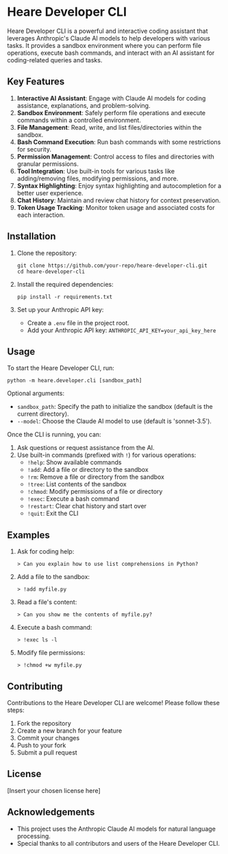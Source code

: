 # Heare Developer CLI

Heare Developer CLI is a powerful and interactive coding assistant that leverages Anthropic's Claude AI models to help developers with various tasks. It provides a sandbox environment where you can perform file operations, execute bash commands, and interact with an AI assistant for coding-related queries and tasks.

## Key Features

1. **Interactive AI Assistant**: Engage with Claude AI models for coding assistance, explanations, and problem-solving.
2. **Sandbox Environment**: Safely perform file operations and execute commands within a controlled environment.
3. **File Management**: Read, write, and list files/directories within the sandbox.
4. **Bash Command Execution**: Run bash commands with some restrictions for security.
5. **Permission Management**: Control access to files and directories with granular permissions.
6. **Tool Integration**: Use built-in tools for various tasks like adding/removing files, modifying permissions, and more.
7. **Syntax Highlighting**: Enjoy syntax highlighting and autocompletion for a better user experience.
8. **Chat History**: Maintain and review chat history for context preservation.
9. **Token Usage Tracking**: Monitor token usage and associated costs for each interaction.

## Installation

1. Clone the repository:
   ```
   git clone https://github.com/your-repo/heare-developer-cli.git
   cd heare-developer-cli
   ```

2. Install the required dependencies:
   ```
   pip install -r requirements.txt
   ```

3. Set up your Anthropic API key:
   - Create a `.env` file in the project root.
   - Add your Anthropic API key: `ANTHROPIC_API_KEY=your_api_key_here`

## Usage

To start the Heare Developer CLI, run:

```
python -m heare.developer.cli [sandbox_path]
```

Optional arguments:
- `sandbox_path`: Specify the path to initialize the sandbox (default is the current directory).
- `--model`: Choose the Claude AI model to use (default is 'sonnet-3.5').

Once the CLI is running, you can:

1. Ask questions or request assistance from the AI.
2. Use built-in commands (prefixed with `!`) for various operations:
   - `!help`: Show available commands
   - `!add`: Add a file or directory to the sandbox
   - `!rm`: Remove a file or directory from the sandbox
   - `!tree`: List contents of the sandbox
   - `!chmod`: Modify permissions of a file or directory
   - `!exec`: Execute a bash command
   - `!restart`: Clear chat history and start over
   - `!quit`: Exit the CLI

## Examples

1. Ask for coding help:
   ```
   > Can you explain how to use list comprehensions in Python?
   ```

2. Add a file to the sandbox:
   ```
   > !add myfile.py
   ```

3. Read a file's content:
   ```
   > Can you show me the contents of myfile.py?
   ```

4. Execute a bash command:
   ```
   > !exec ls -l
   ```

5. Modify file permissions:
   ```
   > !chmod +w myfile.py
   ```

## Contributing

Contributions to the Heare Developer CLI are welcome! Please follow these steps:

1. Fork the repository
2. Create a new branch for your feature
3. Commit your changes
4. Push to your fork
5. Submit a pull request

## License

[Insert your chosen license here]

## Acknowledgements

- This project uses the Anthropic Claude AI models for natural language processing.
- Special thanks to all contributors and users of the Heare Developer CLI.